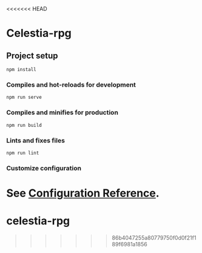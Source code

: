 <<<<<<< HEAD

# Celestia-rpg

## Project setup

```
npm install
```

### Compiles and hot-reloads for development

```
npm run serve
```

### Compiles and minifies for production

```
npm run build
```

### Lints and fixes files

```
npm run lint
```

### Customize configuration

# See [Configuration Reference](https://cli.vuejs.org/config/).

# celestia-rpg

> > > > > > > 86b4047255a80779750f0d0f21f189f6981a1856
